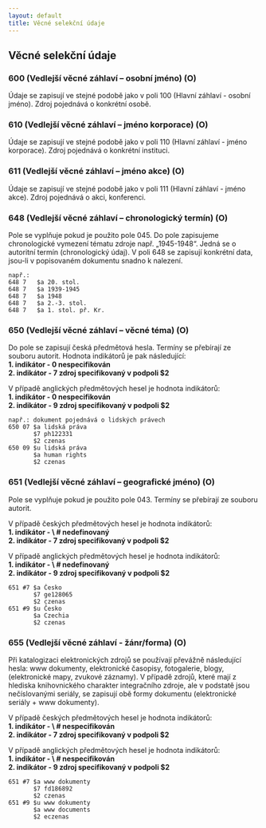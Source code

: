```yaml
---
layout: default
title: Věcné selekční údaje
---
```


## Věcné selekční údaje

### 600 (Vedlejší věcné záhlaví – osobní jméno) (O)
Údaje se zapisují ve stejné podobě jako v poli 100 (Hlavní záhlaví - osobní jméno). Zdroj pojednává o konkrétní osobě.


### 610 (Vedlejší věcné záhlaví – jméno korporace) (O)
Údaje se zapisují ve stejné podobě jako v poli 110 (Hlavní záhlaví - jméno korporace). Zdroj pojednává o konkrétní instituci.


### 611 (Vedlejší věcné záhlaví – jméno akce) (O)
Údaje se zapisují ve stejné podobě jako v poli 111 (Hlavní záhlaví - jméno akce). Zdroj pojednává o akci, konferenci.


### 648 (Vedlejší věcné záhlaví – chronologický termín) (O)
Pole se vyplňuje pokud je použito pole 045. Do pole zapisujeme chronologické vymezení tématu zdroje např. „1945-1948“. Jedná se o autoritní termín (chronologický údaj). V poli 648 se zapisují konkrétní data, jsou-li v popisovaném dokumentu snadno k nalezení.


```
např.:
648 7	$a 20. stol.
648 7	$a 1939-1945
648 7	$a 1948
648 7	$a 2.-3. stol.
648 7	$a 1. stol. př. Kr.
```


### 650 (Vedlejší věcné záhlaví – věcné téma) (O)
Do pole se zapisují česká předmětová hesla. Termíny se přebírají ze souboru autorit. Hodnota indikátorů je pak následující:  
**1. indikátor - 0 nespecifikován**  
**2. indikátor - 7 zdroj specifikovaný v podpoli $2**

V případě anglických předmětových hesel je hodnota indikátorů:  
**1. indikátor - 0 nespecifikován**  
**2. indikátor - 9 zdroj specifikovaný v podpoli $2**


```
např.: dokument pojednává o lidských právech
650 07 $a lidská práva
       $7 ph122331
       $2 czenas
650 09 $u lidská práva
       $a human rights
       $2 czenas
```


### 651 (Vedlejší věcné záhlaví – geografické jméno) (O)
Pole se vyplňuje pokud je použito pole 043. Termíny se přebírají ze souboru autorit.

V případě českých předmětových hesel je hodnota indikátorů:  
**1. indikátor - \ #  nedefinovaný**  
**2. indikátor - 7 zdroj specifikovaný v podpoli $2**

V případě anglických předmětových hesel je hodnota indikátorů:  
**1. indikátor - \ # nedefinovaný**  
**2. indikátor - 9 zdroj specifikovaný v podpoli $2**


```
651 #7 $a Česko
       $7 ge128065
       $2 czenas
651 #9 $u Česko
       $a Czechia
       $2 czenas		
```


### 655 (Vedlejší věcné záhlaví - žánr/forma) (O)
Při katalogizaci elektronických zdrojů se používají převážně následující hesla: www dokumenty, elektronické časopisy, fotogalerie, blogy, (elektronické mapy, zvukové záznamy).
V případě zdrojů, které mají z hlediska knihovnického charakter integračního zdroje, ale v podstatě jsou nečíslovanými seriály, se zapisují obě formy dokumentu (elektronické seriály + www dokumenty).


V případě českých předmětových hesel je hodnota indikátorů:  
**1. indikátor - \ # nespecifikován**  
**2. indikátor - 7 zdroj specifikovaný v podpoli $2**

V případě anglických předmětových hesel je hodnota indikátorů:  
**1. indikátor - \ # nespecifikován**  
**2. indikátor - 9 zdroj specifikovaný v podpoli $2**


```
651 #7 $a www dokumenty
       $7 fd186892
       $2 czenas
651 #9 $u www dokumenty
       $a www documents
       $2 eczenas		
```

